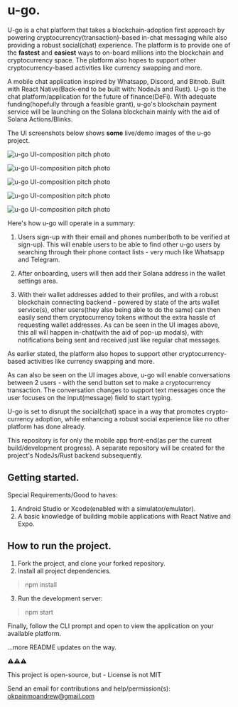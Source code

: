 # u-go.

U-go is a chat platform that takes a blockchain-adoption first approach by powering cryptocurrency(transaction)-based in-chat messaging while also providing a robust social(chat) experience. The platform is to provide one of the **fastest** and **easiest** ways to on-board millions into the blockchain and cryptocurrency space. The platform also hopes to support other cryptocurrency-based activities like currency swapping and more.

A mobile chat application inspired by Whatsapp, Discord, and Bitnob. Built with React Native(Back-end to be built with: NodeJs and Rust). U-go is the chat platform/application for the future of finance(DeFi). With adequate funding(hopefully through a feasible grant), u-go's blockchain payment service will be launching on the Solana blockchain mainly with the aid of Solana Actions/Blinks.

The UI screenshots below shows **some** live/demo images of the u-go project.

![u-go UI-composition pitch photo](/assets/images/WhatsApp%20Image%202024-07-24%20at%2011.55.04_13277373.jpg)

![u-go UI-composition pitch photo](/assets/images/WhatsApp%20Image%202024-07-24%20at%2011.55.04_4d972c5b.jpg)

![u-go UI-composition pitch photo](/assets/images/WhatsApp%20Image%202024-07-24%20at%2011.55.05_6f07c416.jpg)

![u-go UI-composition pitch photo](/assets/images/WhatsApp%20Image%202024-07-24%20at%2011.55.05_fc8d4ac6.jpg)

![u-go UI-composition pitch photo](/assets/images/WhatsApp%20Image%202024-07-24%20at%2011.55.05_05f8323d.jpg)

Here's how u-go will operate in a summary:

1. Users sign-up with their email and phones number(both to be verified at sign-up). This will enable users to be able to find other u-go users by searching through their phone contact lists - very much like Whatsapp and Telegram.

2. After onboarding, users will then add their Solana address in the wallet settings area.

3. With their wallet addresses added to their profiles, and with a robust blockchain connecting backend - powered by state of the arts wallet service(s), other users(they also being able to do the same) can then easily send them cryptocurrency tokens without the extra hassle of requesting wallet addresses. As can be seen in the UI images above, this all will happen in-chat(with the aid of pop-up modals), with notifications being sent and received just like regular chat messages.

As earlier stated, the platform also hopes to support other cryptocurrency-based activities like currency swapping and more.

As can also be seen on the UI images above, u-go will enable conversations between 2 users - with the send button set to make a cryptocurrency transaction. The conversation changes to support text messages once the user focuses on the input(message) field to start typing.

U-go is set to disrupt the social(chat) space in a way that promotes crypto-currency adoption, while enhancing a robust social experience like no other platform has done already.

This repository is for only the mobile app front-end(as per the current build/development progress). A separate repository will
be created for the project's NodeJs/Rust backend subsequently.

## Getting started.

Special Requirements/Good to haves: 

1. Android Studio or Xcode(enabled with a simulator/emulator).  
2. A basic knowledge of building mobile applications with React Native and Expo.

## How to run the project.

1. Fork the project, and clone your forked repository.
2. Install all project dependencies.

> npm install

3. Run the development server:

> npm start

Finally, follow the CLI prompt and open to view the application on your available platform.

...more README updates on the way.

⚠️⚠️⚠️

This project is open-source, but - License is not MIT

Send an email for contributions and help/permission(s): okpainmoandrew@gmail.com